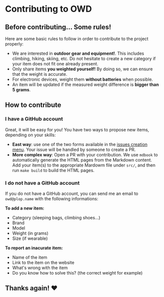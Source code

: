 # Contributing to OWD

## Before contributing... Some rules!

Here are some basic rules to follow in order to contribute to the project properly:

* We are interested in **outdoor gear and equipment!**. This includes climbing, hiking, skiing, etc. Do not hesitate to create a new category if your item does not fit one already present.
* Only share items **you weighted yourself!** By doing so, we can ensure that the weight is accurate.
* For electronic devices, weight them **without batteries** when possible.
* An item will be updated if the measured weight difference is **bigger than 5 grams**.

## How to contribute

### I have a GitHub account

Great, it will be easy for you! You have two ways to propose new items, depending on your skills:

* **East way**: use one of the two forms available in the [issues creation menu](https://github.com/OpenWeightDatabase/OpenWeightDatabase/issues/new/choose). Your issue will be handled by someone to create a PR.
* **More complex way**: Open a PR with your contribution. We use `mdbook` to automatically generate the HTML pages from the Markdown content. Add your item(s) to the appropriate Mardowm file under `src/`, and then run `make build` to build the HTML pages. 

### I do not have a GitHub account

If you do not have a GitHub account, you can send me an email to `owd@plop.name` with the following informations:

**To add a new item:**
* Category (sleeping bags, climbing shoes...)
* Brand
* Model
* Weight (in grams)
* Size (if wearable)

**To report an inacurate item:**
* Name of the item
* Link to the item on the website
* What's wrong with the item
* Do you know how to solve this? (the correct weight for example)

## Thanks again! :heart:
